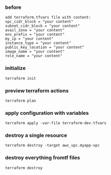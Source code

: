 ### before

    add terraform.tfvars file with content:
    vpc_cidr_block = "your content"
    subnet_cidr_block = "your content"
    avail_zone = "your content"
    env_prefix = "your content"
    my_ip = "your content"
    instance_type = "your content"
    public_key_location = "your content"
    image_name = "your content"
    role_name = "your content"

### initialize

    terraform init

### preview terraform actions

    terraform plan

### apply configuration with variables

    terraform apply -var-file terraform-dev.tfvars

### destroy a single resource

    terraform destroy -target aws_vpc.myapp-vpc

### destroy everything fromtf files

    terraform destroy

